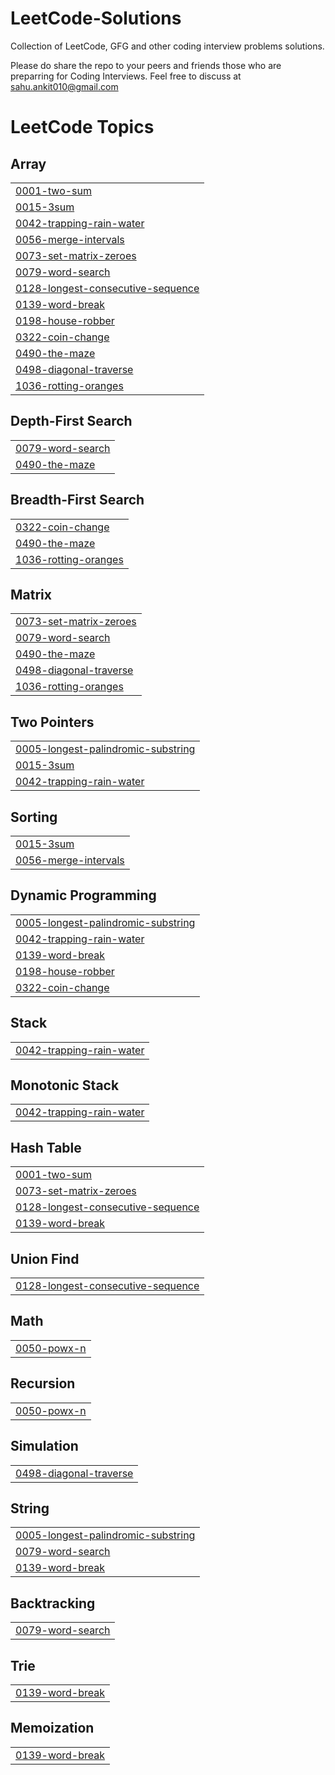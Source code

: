 # LeetCode-Solutions
Collection of LeetCode, GFG and other coding interview problems solutions.

Please do share the repo to your peers and friends those who are preparring for Coding Interviews.
Feel free to discuss at sahu.ankit010@gmail.com

<!---LeetCode Topics Start-->
# LeetCode Topics
## Array
|  |
| ------- |
| [0001-two-sum](https://github.com/sahuankit010/LeetCode-Solutions/tree/master/0001-two-sum) |
| [0015-3sum](https://github.com/sahuankit010/LeetCode-Solutions/tree/master/0015-3sum) |
| [0042-trapping-rain-water](https://github.com/sahuankit010/LeetCode-Solutions/tree/master/0042-trapping-rain-water) |
| [0056-merge-intervals](https://github.com/sahuankit010/LeetCode-Solutions/tree/master/0056-merge-intervals) |
| [0073-set-matrix-zeroes](https://github.com/sahuankit010/LeetCode-Solutions/tree/master/0073-set-matrix-zeroes) |
| [0079-word-search](https://github.com/sahuankit010/LeetCode-Solutions/tree/master/0079-word-search) |
| [0128-longest-consecutive-sequence](https://github.com/sahuankit010/LeetCode-Solutions/tree/master/0128-longest-consecutive-sequence) |
| [0139-word-break](https://github.com/sahuankit010/LeetCode-Solutions/tree/master/0139-word-break) |
| [0198-house-robber](https://github.com/sahuankit010/LeetCode-Solutions/tree/master/0198-house-robber) |
| [0322-coin-change](https://github.com/sahuankit010/LeetCode-Solutions/tree/master/0322-coin-change) |
| [0490-the-maze](https://github.com/sahuankit010/LeetCode-Solutions/tree/master/0490-the-maze) |
| [0498-diagonal-traverse](https://github.com/sahuankit010/LeetCode-Solutions/tree/master/0498-diagonal-traverse) |
| [1036-rotting-oranges](https://github.com/sahuankit010/LeetCode-Solutions/tree/master/1036-rotting-oranges) |
## Depth-First Search
|  |
| ------- |
| [0079-word-search](https://github.com/sahuankit010/LeetCode-Solutions/tree/master/0079-word-search) |
| [0490-the-maze](https://github.com/sahuankit010/LeetCode-Solutions/tree/master/0490-the-maze) |
## Breadth-First Search
|  |
| ------- |
| [0322-coin-change](https://github.com/sahuankit010/LeetCode-Solutions/tree/master/0322-coin-change) |
| [0490-the-maze](https://github.com/sahuankit010/LeetCode-Solutions/tree/master/0490-the-maze) |
| [1036-rotting-oranges](https://github.com/sahuankit010/LeetCode-Solutions/tree/master/1036-rotting-oranges) |
## Matrix
|  |
| ------- |
| [0073-set-matrix-zeroes](https://github.com/sahuankit010/LeetCode-Solutions/tree/master/0073-set-matrix-zeroes) |
| [0079-word-search](https://github.com/sahuankit010/LeetCode-Solutions/tree/master/0079-word-search) |
| [0490-the-maze](https://github.com/sahuankit010/LeetCode-Solutions/tree/master/0490-the-maze) |
| [0498-diagonal-traverse](https://github.com/sahuankit010/LeetCode-Solutions/tree/master/0498-diagonal-traverse) |
| [1036-rotting-oranges](https://github.com/sahuankit010/LeetCode-Solutions/tree/master/1036-rotting-oranges) |
## Two Pointers
|  |
| ------- |
| [0005-longest-palindromic-substring](https://github.com/sahuankit010/LeetCode-Solutions/tree/master/0005-longest-palindromic-substring) |
| [0015-3sum](https://github.com/sahuankit010/LeetCode-Solutions/tree/master/0015-3sum) |
| [0042-trapping-rain-water](https://github.com/sahuankit010/LeetCode-Solutions/tree/master/0042-trapping-rain-water) |
## Sorting
|  |
| ------- |
| [0015-3sum](https://github.com/sahuankit010/LeetCode-Solutions/tree/master/0015-3sum) |
| [0056-merge-intervals](https://github.com/sahuankit010/LeetCode-Solutions/tree/master/0056-merge-intervals) |
## Dynamic Programming
|  |
| ------- |
| [0005-longest-palindromic-substring](https://github.com/sahuankit010/LeetCode-Solutions/tree/master/0005-longest-palindromic-substring) |
| [0042-trapping-rain-water](https://github.com/sahuankit010/LeetCode-Solutions/tree/master/0042-trapping-rain-water) |
| [0139-word-break](https://github.com/sahuankit010/LeetCode-Solutions/tree/master/0139-word-break) |
| [0198-house-robber](https://github.com/sahuankit010/LeetCode-Solutions/tree/master/0198-house-robber) |
| [0322-coin-change](https://github.com/sahuankit010/LeetCode-Solutions/tree/master/0322-coin-change) |
## Stack
|  |
| ------- |
| [0042-trapping-rain-water](https://github.com/sahuankit010/LeetCode-Solutions/tree/master/0042-trapping-rain-water) |
## Monotonic Stack
|  |
| ------- |
| [0042-trapping-rain-water](https://github.com/sahuankit010/LeetCode-Solutions/tree/master/0042-trapping-rain-water) |
## Hash Table
|  |
| ------- |
| [0001-two-sum](https://github.com/sahuankit010/LeetCode-Solutions/tree/master/0001-two-sum) |
| [0073-set-matrix-zeroes](https://github.com/sahuankit010/LeetCode-Solutions/tree/master/0073-set-matrix-zeroes) |
| [0128-longest-consecutive-sequence](https://github.com/sahuankit010/LeetCode-Solutions/tree/master/0128-longest-consecutive-sequence) |
| [0139-word-break](https://github.com/sahuankit010/LeetCode-Solutions/tree/master/0139-word-break) |
## Union Find
|  |
| ------- |
| [0128-longest-consecutive-sequence](https://github.com/sahuankit010/LeetCode-Solutions/tree/master/0128-longest-consecutive-sequence) |
## Math
|  |
| ------- |
| [0050-powx-n](https://github.com/sahuankit010/LeetCode-Solutions/tree/master/0050-powx-n) |
## Recursion
|  |
| ------- |
| [0050-powx-n](https://github.com/sahuankit010/LeetCode-Solutions/tree/master/0050-powx-n) |
## Simulation
|  |
| ------- |
| [0498-diagonal-traverse](https://github.com/sahuankit010/LeetCode-Solutions/tree/master/0498-diagonal-traverse) |
## String
|  |
| ------- |
| [0005-longest-palindromic-substring](https://github.com/sahuankit010/LeetCode-Solutions/tree/master/0005-longest-palindromic-substring) |
| [0079-word-search](https://github.com/sahuankit010/LeetCode-Solutions/tree/master/0079-word-search) |
| [0139-word-break](https://github.com/sahuankit010/LeetCode-Solutions/tree/master/0139-word-break) |
## Backtracking
|  |
| ------- |
| [0079-word-search](https://github.com/sahuankit010/LeetCode-Solutions/tree/master/0079-word-search) |
## Trie
|  |
| ------- |
| [0139-word-break](https://github.com/sahuankit010/LeetCode-Solutions/tree/master/0139-word-break) |
## Memoization
|  |
| ------- |
| [0139-word-break](https://github.com/sahuankit010/LeetCode-Solutions/tree/master/0139-word-break) |
<!---LeetCode Topics End-->